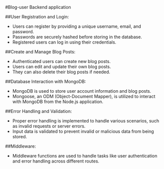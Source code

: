 #Blog-user Backend application


##User Registration and Login:

   - Users can register by providing a unique username, email, and password.
   - Passwords are securely hashed before storing in the database.
   - Registered users can log in using their credentials.

##Create and Manage Blog Posts:

  -  Authenticated users can create new blog posts.
  -  Users can edit and update their own blog posts.
  -  They can also delete their blog posts if needed.

##Database Interaction with MongoDB:

  -  MongoDB is used to store user account information and blog posts.
   - Mongoose, an ODM (Object-Document Mapper), is utilized to interact with MongoDB from the Node.js application.

##Error Handling and Validation:

  -  Proper error handling is implemented to handle various scenarios, such as invalid requests or server errors.
   - Input data is validated to prevent invalid or malicious data from being stored.

##Middleware:

  -  Middleware functions are used to handle tasks like user authentication and error handling across different routes.